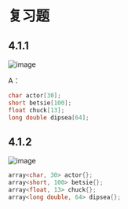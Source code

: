 # 复习题

## 4.1.1

![image](http://shadows-mall.oss-cn-shenzhen.aliyuncs.com/images/assets/cpp/57.png)

A：

```cpp
char actor[30];
short betsie[100];
float chuck[13];
long double dipsea[64];
```

## 4.1.2

![image](http://shadows-mall.oss-cn-shenzhen.aliyuncs.com/images/assets/cpp/58.png)

```cpp
array<char, 30> actor{};
array<short, 100> betsie{};
array<float, 13> chuck{};
array<long double, 64> dipsea{};
```